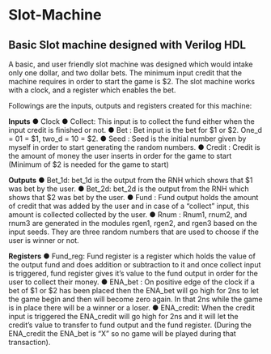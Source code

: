 # Slot-Machine
Basic Slot machine designed with Verilog HDL
---------------------------------------------
A basic, and user friendly slot machine was designed which would intake only one dollar, and
two dollar bets. The minimum input credit that the machine requires in order to start the game is
$2. The slot machine works with a clock, and a register which enables the bet. 

Followings are the inputs, outputs and registers created for this machine: 

**Inputs**
● Clock
● Collect: This input is to collect the fund either when the input credit is finished or not.
● Bet    : Bet input is the bet for $1 or $2. One_d = 01 = $1, two_d = 10 = $2.
● Seed   : Seed is the initial number given by myself in order to start generating the random numbers.
● Credit : Credit is the amount of money the user inserts in order for the game to start (Minimum of $2 is needed for the game to start)

**Outputs**
● Bet_1d: bet_1d is the output from the RNH which shows that $1 was bet by the user.
● Bet_2d: bet_2d is the output from the RNH which shows that $2 was bet by the user.
● Fund  : Fund output holds the amount of credit that was added by the user and in case of a “collect” input, this amount is collected collected by the user.
● Rnum  : Rnum1, rnum2, and rnum3 are generated in the modules rgen1, rgen2, and rgen3 based on the input seeds. They are three random numbers that are used to choose if           the user is winner or not. 

**Registers**
● Fund_reg: Fund register is a register which holds the value of the output fund and does addition or subtraction to it and once collect input is triggered, fund                     register gives it’s value to the fund output in order for the user to collect their money.
● ENA_bet : On positive edge of the clock if a bet of $1 or $2 has been placed then the ENA_bet will go high for 2ns to let the game begin and then will become zero                 again. In that 2ns while the game is in place there will be a winner or a loser.
● ENA_credit: When the credit input is triggered the ENA_credit will go high for 2ns and it will let the credit’s value to transfer to fund output and the fund register.               (During the ENA_credit the ENA_bet is “X” so no game will be played during that transaction). 

